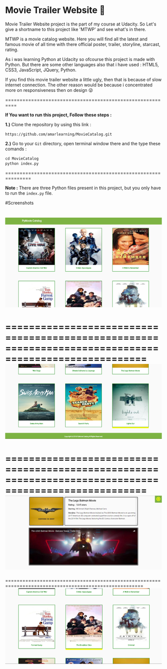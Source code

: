 # Movie Trailer Website :movie_camera:


Movie Trailer Website project is the part of my course at Udacity. So Let's give a shortname to this project like 'MTWP' 
and see what's in there.

MTWP is a movie catalog website. Here you will find all the latest and famous movie of all time with there official poster, trailer, storyline, starcast, rating.

As i was learning Python at Udacity so ofcourse this project is made with Python. But there are some other languages also that i have used : HTML5, CSS3, JavaScript, JQuery, Python.

If you find this movie trailer website a little ugly, then that is because of slow internet connection. The other reason would be because i concentrated more on responsiveness then on design :stuck_out_tongue_winking_eye:

==========================================================

<b>If You want to run this project, Follow these steps :</b>

<b>1.)</b> Clone the repository by using this link :

```
https://github.com/amarlearning/MovieCatalog.git
```

<b>2.)</b> Go to your ```Git``` directory, open terminal window there and the type these comands :

```
cd MovieCatalog
python index.py
```

===============================================================

<b>Note :</b> There are three Python files present in this project, but you only have to run the ```index.py``` file.

#Screenshots

![PyMovieCatalog](https://raw.githubusercontent.com/amarlearning/MovieCatalog/master/screenshots/1.jpg)
======================================================================================================
======================================================================================================
![PyMovieCatalog](https://raw.githubusercontent.com/amarlearning/MovieCatalog/master/screenshots/3.jpg)
======================================================================================================
======================================================================================================
![PyMovieCatalog](https://raw.githubusercontent.com/amarlearning/MovieCatalog/master/screenshots/4.jpg)
======================================================================================================
======================================================================================================
![PyMovieCatalog](https://raw.githubusercontent.com/amarlearning/MovieCatalog/master/screenshots/2.jpg)
